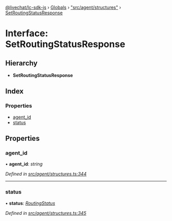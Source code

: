 [@livechat/lc-sdk-js](../README.md) › [Globals](../globals.md) › ["src/agent/structures"](../modules/_src_agent_structures_.md) › [SetRoutingStatusResponse](_src_agent_structures_.setroutingstatusresponse.md)

# Interface: SetRoutingStatusResponse

## Hierarchy

* **SetRoutingStatusResponse**

## Index

### Properties

* [agent_id](_src_agent_structures_.setroutingstatusresponse.md#agent_id)
* [status](_src_agent_structures_.setroutingstatusresponse.md#status)

## Properties

###  agent_id

• **agent_id**: *string*

*Defined in [src/agent/structures.ts:344](https://github.com/livechat/lc-sdk-js/blob/adb7bb1/src/agent/structures.ts#L344)*

___

###  status

• **status**: *[RoutingStatus](../enums/_src_objects_index_.routingstatus.md)*

*Defined in [src/agent/structures.ts:345](https://github.com/livechat/lc-sdk-js/blob/adb7bb1/src/agent/structures.ts#L345)*
